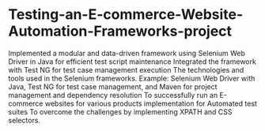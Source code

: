 # Testing-an-E-commerce-Website-Automation-Frameworks-project
Implemented a modular and data-driven framework using Selenium Web Driver in Java for efficient test script maintenance
Integrated the framework with Test NG for test case management execution
The technologies and tools used in the Selenium frameworks. Example: Selenium Web Driver with Java, Test NG for test case management, and Maven for project management and dependency resolution
To successfully run an E-commerce websites for various products implementation for Automated test suites
To overcome the challenges by implementing XPATH and CSS selectors.
